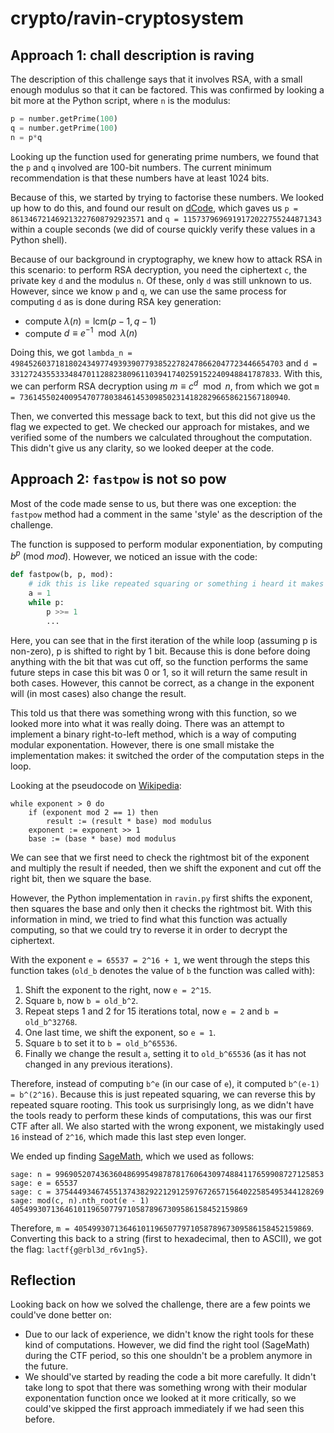 # crypto/ravin-cryptosystem

## Approach 1: chall description is raving

The description of this challenge says that it involves RSA, with a small enough modulus so that it can be factored.
This was confirmed by looking a bit more at the Python script, where `n` is the modulus:

```py
p = number.getPrime(100)
q = number.getPrime(100)
n = p*q
```
Looking up the function used for generating prime numbers, we found that the `p` and `q` involved are 100-bit numbers. The current minimum recommendation is that these numbers have at least 1024 bits.

Because of this, we started by trying to factorise these numbers. We looked up how to do this, and found our result on [dCode](https://www.dcode.fr/prime-factors-decomposition), which gaves us `p = 861346721469213227608792923571` and `q = 1157379696919172022755244871343` within a couple seconds (we did of course quickly verify these values in a Python shell).

Because of our background in cryptography, we knew how to attack RSA in this scenario: to perform RSA decryption, you need the ciphertext `c`, the private key `d` and the modulus `n`. Of these, only `d` was still unknown to us. However, since we know `p` and `q`, we can use the same process for computing `d` as is done during RSA key generation:
- compute $\lambda(n) = \text{lcm}(p - 1, q - 1)$
- compute $d \equiv e^{-1} \mod \lambda(n)$

Doing this, we got `lambda_n = 4984526037181802434977493939077938522782478662047723446654703` and `d = 331272435533348470112882380961103941740259152240948841787833`. With this, we can perform RSA decryption using $m \equiv c^d \mod n$, from which we got `m = 736145502400954707780384614530985023141828296658621567180940`. 

Then, we converted this message back to text, but this did not give us the flag we expected to get. We checked our approach for mistakes, and we verified some of the numbers we calculated throughout the computation. This didn't give us any clarity, so we looked deeper at the code.

## Approach 2: `fastpow` is not so pow
Most of the code made sense to us, but there was one exception: the `fastpow` method had a comment in the same 'style' as the description of the challenge. 

The function is supposed to perform modular exponentiation, by computing $b^p \text{ (mod } mod)$. However, we noticed an issue with the code:
```py
def fastpow(b, p, mod):
    # idk this is like repeated squaring or something i heard it makes pow faster
    a = 1
    while p:
        p >>= 1
		...
```
Here, you can see that in the first iteration of the while loop (assuming p is non-zero), p is shifted to right by 1 bit. Because this is done before doing anything with the bit that was cut off, so the function performs the same future steps in case this bit was 0 or 1, so it will return the same result in both cases. However, this cannot be correct, as a change in the exponent will (in most cases) also change the result.

This told us that there was something wrong with this function, so we looked more into what it was really doing. There was an attempt to implement a binary right-to-left method, which is a way of computing modular exponentation. However, there is one small mistake the implementation makes: it switched the order of the computation steps in the loop.

Looking at the pseudocode on [Wikipedia](https://en.wikipedia.org/wiki/Modular_exponentiation#Right-to-left_binary_method):
```
while exponent > 0 do
	if (exponent mod 2 == 1) then
		result := (result * base) mod modulus
	exponent := exponent >> 1
	base := (base * base) mod modulus
```
We can see that we first need to check the rightmost bit of the exponent and multiply the result if needed, then we shift the exponent and cut off the right bit, then we square the base.

However, the Python implementation in `ravin.py` first shifts the exponent, then squares the base and only then it checks the rightmost bit. With this information in mind, we tried to find what this function was actually computing, so that we could try to reverse it in order to decrypt the ciphertext.

With the exponent `e = 65537 = 2^16 + 1`, we went through the steps this function takes (`old_b` denotes the value of `b` the function was called with):
1. Shift the exponent to the right, now `e = 2^15`.
2. Square `b`, now `b = old_b^2`.
3. Repeat steps 1 and 2 for 15 iterations total, now `e = 2` and `b = old_b^32768`.
4. One last time, we shift the exponent, so `e = 1`.
5. Square `b` to set it to `b = old_b^65536`.
6. Finally we change the result `a`, setting it to `old_b^65536` (as it has not changed in any previous iterations).

Therefore, instead of computing `b^e` (in our case of `e`), it computed `b^(e-1) = b^(2^16)`. Because this is just repeated squaring, we can reverse this by repeated square rooting. 
This took us surprisingly long, as we didn't have the tools ready to perform these kinds of computations, this was our first CTF after all.
We also started with the wrong exponent, we mistakingly used `16` instead of `2^16`, which made this last step even longer.

We ended up finding [SageMath](https://www.sagemath.org/), which we used as follows:
```sage
sage: n = 996905207436360486995498787817606430974884117659908727125853
sage: e = 65537
sage: c = 375444934674551374382922129125976726571564022585495344128269
sage: mod(c, n).nth_root(e - 1)
40549930713646101196507797105878967309586158452159869
```

Therefore, `m = 40549930713646101196507797105878967309586158452159869`. Converting this back to a string (first to hexadecimal, then to ASCII), we got the flag: `lactf{g@rbl3d_r6v1ng5}`.

## Reflection
Looking back on how we solved the challenge, there are a few points we could've done better on:
- Due to our lack of experience, we didn't know the right tools for these kind of computations. However, we did find the right tool (SageMath) during the CTF period, so this one shouldn't be a problem anymore in the future.
- We should've started by reading the code a bit more carefully. It didn't take long to spot that there was something wrong with their modular exponentation function once we looked at it more critically, so we could've skipped the first approach immediately if we had seen this before.

